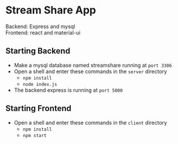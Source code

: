 # Stream Share App 

Backend: Express and mysql  
Frontend: react and material-ui 

## Starting Backend
- Make a mysql database named streamshare running at `port 3306` 
- Open a shell and enter these commands in the `server` directory 
  - `npm install`
  - `node index.js`
- The backend express is running at `port 5000`

## Starting Frontend
- Open a shell and enter these commands in the `client` directory 
  - `npm install`
  - `npm start`



